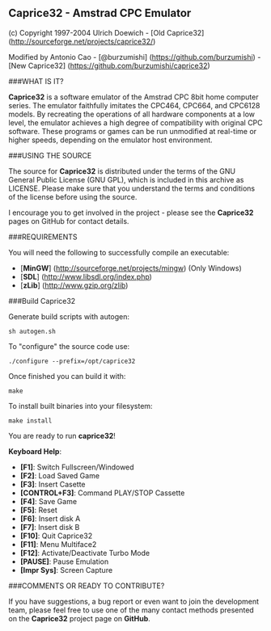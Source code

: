 Caprice32 - Amstrad CPC Emulator
----------------

(c) Copyright 1997-2004 Ulrich Doewich - [Old Caprice32] (http://sourceforge.net/projects/caprice32/)

Modified by Antonio Cao - [@burzumishi] (https://github.com/burzumishi) - [New Caprice32] (https://github.com/burzumishi/caprice32)


###WHAT IS IT?

**Caprice32** is a software emulator of the Amstrad CPC 8bit home computer series. The emulator faithfully imitates the CPC464, CPC664, and CPC6128 models. By recreating the operations of all hardware components at a low level, the emulator achieves a high degree of compatibility with original CPC software. These programs or games can be run unmodified at real-time or higher speeds, depending on the emulator host environment.


###USING THE SOURCE

The source for **Caprice32** is distributed under the terms of the GNU General Public License (GNU GPL), which is included in this archive as LICENSE. Please make sure that you understand the terms and conditions of the license before using the source.

I encourage you to get involved in the project - please see the **Caprice32** pages on GitHub for contact details.


###REQUIREMENTS

You will need the following to successfully compile an executable:

- [**MinGW**] (http://sourceforge.net/projects/mingw) (Only Windows)
- [**SDL**] (http://www.libsdl.org/index.php)
- [**zLib**] (http://www.gzip.org/zlib)


###Build Caprice32

Generate build scripts with autogen:

  ```sh autogen.sh```

To "configure" the source code use:

  ```./configure --prefix=/opt/caprice32```

Once finished you can build it with:

  ```make ```

To install built binaries into your filesystem:

  ```make install```

You are ready to run **caprice32**!
  
**Keyboard Help**:

 *  **[F1]**: Switch Fullscreen/Windowed
 *  **[F2]**: Load Saved Game
 *  **[F3]**: Insert Casette
 *  **[CONTROL+F3]**: Command PLAY/STOP Cassette
 *  **[F4]**: Save Game
 *  **[F5]**: Reset
 *  **[F6]**: Insert disk A
 *  **[F7]**: Insert disk B
 *  **[F10]**: Quit Caprice32
 *  **[F11]**: Menu Multiface2
 *  **[F12]**: Activate/Deactivate Turbo Mode
 *  **[PAUSE]**: Pause Emulation
 *  **[Impr Sys]**: Screen Capture


###COMMENTS OR READY TO CONTRIBUTE?

If you have suggestions, a bug report or even want to join the development team, please feel free to use one of the many contact methods presented on the **Caprice32** project page on **GitHub**.
